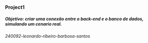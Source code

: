 ###  **Project1** ###




##### Objetivo: criar uma conexão entre o back-end e o banco de dados, simulando um cenario real. #####











###### 240092-leonardo-ribeiro-barbosa-santos
